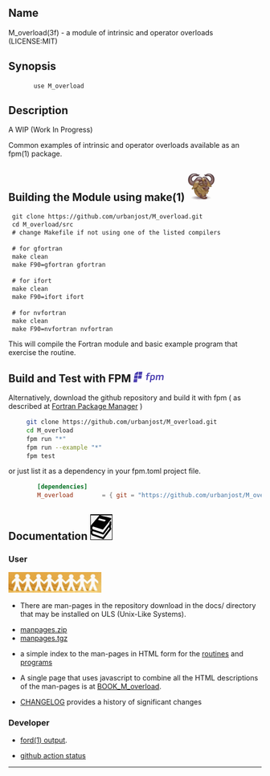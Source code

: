 ## Name
   M_overload(3f) - a module of intrinsic and operator overloads
   (LICENSE:MIT)
## Synopsis
```text
       use M_overload
```
## Description

   A WIP (Work In Progress)

   Common examples of intrinsic and operator overloads available
   as an fpm(1) package.

## Building the Module using make(1) ![gmake](docs/images/gnu.gif)
     git clone https://github.com/urbanjost/M_overload.git
     cd M_overload/src
     # change Makefile if not using one of the listed compilers
     
     # for gfortran
     make clean
     make F90=gfortran gfortran
     
     # for ifort
     make clean
     make F90=ifort ifort

     # for nvfortran
     make clean
     make F90=nvfortran nvfortran

This will compile the Fortran module and basic example
program that exercise the routine.

## Build and Test with FPM ![-](docs/images/fpm_logo.gif)

   Alternatively, download the github repository and build it with
   fpm ( as described at [Fortran Package Manager](https://github.com/fortran-lang/fpm) )

   ```bash
        git clone https://github.com/urbanjost/M_overload.git
        cd M_overload
        fpm run "*"
        fpm run --example "*"
        fpm test
   ```

   or just list it as a dependency in your fpm.toml project file.

```toml
        [dependencies]
        M_overload        = { git = "https://github.com/urbanjost/M_overload.git" }
```

## Documentation   ![docs](docs/images/docs.gif)

### User
![man-pages](docs/images/manpages.gif)
   - There are man-pages in the repository download in the docs/ directory
     that may be installed on ULS (Unix-Like Systems).

   + [manpages.zip](https://urbanjost.github.io/M_overload/manpages.zip)
   + [manpages.tgz](https://urbanjost.github.io/M_overload/manpages.tgz)

   - a simple index to the man-pages in HTML form for the
   [routines](https://urbanjost.github.io/M_overload/man3.html) 
   and [programs](https://urbanjost.github.io/M_overload/man1.html) 

   - A single page that uses javascript to combine all the HTML
     descriptions of the man-pages is at 
     [BOOK_M_overload](https://urbanjost.github.io/M_overload/BOOK_M_overload.html).

   - [CHANGELOG](docs/CHANGELOG.md) provides a history of significant changes

### Developer
   - [ford(1) output](https://urbanjost.github.io/M_overload/fpm-ford/index.html).
<!--
   - [doxygen(1) output](https://urbanjost.github.io/M_overload/doxygen_out/html/index.html).
-->
   - [github action status](docs/STATUS.md) 
---
